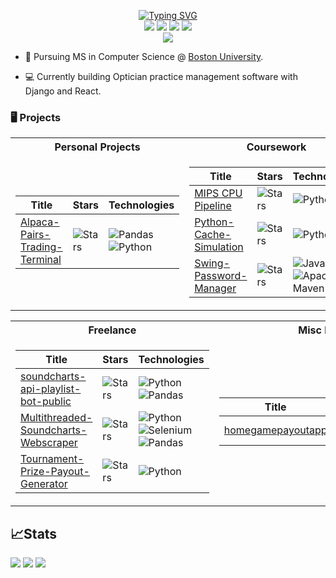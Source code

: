 <p align="center">
<a href="https://github.com/AidanAlr">
<a href="https://git.io/typing-svg"><img src="https://readme-typing-svg.demolab.com?font=Fira+Code&size=21&pause=1000&color=00E5F7&center=true&vCenter=true&multiline=true&width=435&height=100&lines=Aidan+Alrawi;CS+MS+Boston+University" alt="Typing SVG" /></a>
<br/>
<a href="https://aidanalr.dev"><img src="https://img.shields.io/badge/Website-aidanalr.dev-red?style=flat-square"></a>  
<a href="https://www.aidanalr.dev/static/CV.95884c73a84a.pdf"><img src="https://img.shields.io/badge/PDF-CV-red?style=flat-square&logo=adobe"></a>  
<a href="https://www.linkedin.com/in/aidanalrawi"><img src="https://img.shields.io/badge/-Linkedin-blue?style=flat-square&logo=linkedin"></a>
<a href="mailto:aidanalrawi@icloud.com"><img src="https://img.shields.io/badge/-Email-red?style=flat-square&logo=gmail&logoColor=white"></a>
<br/> 
<a href="https://github.com/aidanalr"> <img src="https://github-stats-alpha.vercel.app/api?username=aidanalr&cc=22272e&tc=37BCF6&ic=fff&bc=0000"> </a>
</p>

* 📖 Pursuing MS in Computer Science @ [Boston University](https://www.bu.edu/met/degrees-certificates/ms-computer-science/). 


* 💻 Currently building Optician practice management software with Django and React.

### 🖥️ Projects
<table>
<tr><th>Personal Projects</th>
  <th>Coursework</th></tr>
<tr><td>

|Title | Stars | Technologies|
|--|--|--|
| [Alpaca-Pairs-Trading-Terminal](https://github.com/AidanAlr/Alpaca-Pairs-Trading-Terminal) | <img alt="Stars" src="https://img.shields.io/github/stars/AidanAlr/Alpaca-Pairs-Trading-Terminal?style=flat-square&labelColor=black"/> | ![Pandas](https://img.shields.io/badge/pandas-%23150458.svg?style=for-the-badge&logo=pandas&logoColor=white) ![Python](https://img.shields.io/badge/python-3670A0?style=for-the-badge&logo=python&logoColor=ffdd54)|


</td><td>

|Title | Stars | Technologies|
|--|--|--|
| [MIPS CPU Pipeline](https://github.com/AidanAlr/MIPS-CPU-Pipeline) | <img alt="Stars" src="https://img.shields.io/github/stars/AidanAlr/MIPS-CPU-Pipeline?style=flat-square&labelColor=black"/> | ![Python](https://img.shields.io/badge/python-3670A0?style=for-the-badge&logo=python&logoColor=ffdd54) |
| [Python-Cache-Simulation](https://github.com/AidanAlr/Python-Cache-Simulation) | <img alt="Stars" src="https://img.shields.io/github/stars/AidanAlr/Python-Cache-Simulation?style=flat-square&labelColor=black"/> | ![Python](https://img.shields.io/badge/python-3670A0?style=for-the-badge&logo=python&logoColor=ffdd54) |
| [Swing-Password-Manager](https://github.com/AidanAlr/Swing-Password-Manager) | <img alt="Stars" src="https://img.shields.io/github/stars/AidanAlr/Swing-Password-Manager?style=flat-square&labelColor=black"/> | ![Java](https://img.shields.io/badge/java-%23ED8B00.svg?style=for-the-badge&logo=java&logoColor=white) ![Apache Maven](https://img.shields.io/badge/Apache%20Maven-C71A36?style=for-the-badge&logo=Apache%20Maven&logoColor=white) |
</td></tr> </table>

<table>
<tr><th>Freelance</th><th>Misc Projects</th></tr>
<tr><td>

|Title | Stars | Technologies|
|--|--|--|
| [soundcharts-api-playlist-bot-public](https://github.com/AidanAlr/soundcharts-api-playlist-bot-public) | <img alt="Stars" src="https://img.shields.io/github/stars/AidanAlr/soundcharts-api-playlist-bot-public?style=flat-square&labelColor=black"/> | ![Python](https://img.shields.io/badge/python-3670A0?style=for-the-badge&logo=python&logoColor=ffdd54) ![Pandas](https://img.shields.io/badge/pandas-%23150458.svg?style=for-the-badge&logo=pandas&logoColor=white) |
| [Multithreaded-Soundcharts-Webscraper](https://github.com/AidanAlr/Multithreaded-Soundcharts-Webscraper) | <img alt="Stars" src="https://img.shields.io/github/stars/AidanAlr/Multithreaded-Soundcharts-Webscraper?style=flat-square&labelColor=black"/> | ![Python](https://img.shields.io/badge/python-3670A0?style=for-the-badge&logo=python&logoColor=ffdd54) ![Selenium](https://img.shields.io/badge/-selenium-%43B02A?style=for-the-badge&logo=selenium&logoColor=white) ![Pandas](https://img.shields.io/badge/pandas-%23150458.svg?style=for-the-badge&logo=pandas&logoColor=white) |
| [Tournament-Prize-Payout-Generator](https://github.com/AidanAlr/Tournament-Prize-Payout-Generator) | <img alt="Stars" src="https://img.shields.io/github/stars/AidanAlr/Tournament-Prize-Payout-Generator?style=flat-square&labelColor=black"/> | ![Python](https://img.shields.io/badge/python-3670A0?style=for-the-badge&logo=python&logoColor=ffdd54) |


</td><td>

|Title | Stars | Technologies|
|--|--|--|
| [homegamepayoutapp](https://github.com/AidanAlr/homegamepayoutapp) | <img alt="Stars" src="https://img.shields.io/github/stars/AidanAlr/homegamepayoutapp?style=flat-square&labelColor=black"/> | ![Java](https://img.shields.io/badge/java-%23ED8B00.svg?style=for-the-badge&logo=java&logoColor=white) |



</td></tr> </table>

<h2>📈Stats</h2>

![](http://github-profile-summary-cards.vercel.app/api/cards/profile-details?username=aidanalr&theme=dracula) 
![](http://github-profile-summary-cards.vercel.app/api/cards/repos-per-language?username=aidanalr&theme=dracula) 
![](http://github-profile-summary-cards.vercel.app/api/cards/most-commit-language?username=aidanalr&theme=dracula)



